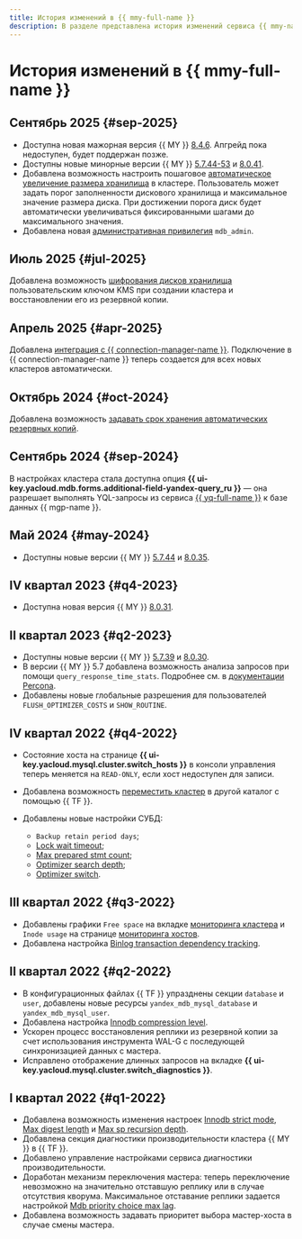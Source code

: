 ```yaml
---
title: История изменений в {{ mmy-full-name }}
description: В разделе представлена история изменений сервиса {{ mmy-name }}.
---
```


# История изменений в {{ mmy-full-name }}

## Сентябрь 2025 {#sep-2025}

* Доступна новая мажорная версия {{ MY }} [8.4.6](https://docs.percona.com/percona-server/8.4/release-notes/8.4.6-6.html). Апгрейд пока недоступен, будет поддержан позже.
* Доступны новые минорные версии {{ MY }} [5.7.44-53](https://docs.percona.com/percona-server/5.7/release-notes/5.7.44-53.html) и [8.0.41](https://docs.percona.com/percona-server/8.0/release-notes/8.0.41-32.html).
* Добавлена возможность настроить пошаговое [автоматическое увеличение размера хранилища](concepts/storage.md##disk-size-autoscaling) в кластере. Пользователь может задать порог заполненности дискового хранилища и максимальное значение размера диска. При достижении порога диск будет автоматически увеличиваться фиксированными шагами до максимального значения.
* Добавлена новая [административная привилегия](./concepts/settings-list#setting-administrative-privileges) `mdb_admin`.


## Июль 2025 {#jul-2025}

Добавлена возможность [шифрования дисков хранилища](concepts/storage.md#disk-encryption) пользовательским ключом KMS при создании кластера и восстановлении его из резервной копии.


## Апрель 2025 {#apr-2025}

Добавлена [интеграция с {{ connection-manager-name }}](operations/update.md#conn-man). Подключение в {{ connection-manager-name }} теперь создается для всех новых кластеров автоматически.

## Октябрь 2024 {#oct-2024}

Добавлена возможность [задавать срок хранения автоматических резервных копий](operations/cluster-backups.md#set-backup-retain).


## Сентябрь 2024 {#sep-2024}

В настройках кластера стала доступна опция **{{ ui-key.yacloud.mdb.forms.additional-field-yandex-query_ru }}** — она разрешает выполнять YQL-запросы из сервиса [{{ yq-full-name }}](../query/concepts/index.md) к базе данных {{ mgp-name }}.


## Май 2024 {#may-2024}

* Доступны новые версии {{ MY }} [5.7.44](https://dev.mysql.com/doc/relnotes/mysql/5.7/en/news-5-7-44.html) и [8.0.35](https://dev.mysql.com/doc/relnotes/mysql/8.0/en/news-8-0-35.html).

## IV квартал 2023 {#q4-2023}

* Доступна новая версия {{ MY }} [8.0.31](https://dev.mysql.com/doc/relnotes/mysql/8.0/en/news-8-0-31.html).

## II квартал 2023 {#q2-2023}

* Доступны новые версии {{ MY }} [5.7.39](https://dev.mysql.com/doc/relnotes/mysql/5.7/en/news-5-7-39.html) и [8.0.30](https://dev.mysql.com/doc/relnotes/mysql/8.0/en/news-8-0-30.html).
* В версии {{ MY }} 5.7 добавлена возможность анализа запросов при помощи `query_response_time_stats`. Подробнее см. в [документации Percona](https://docs.percona.com/percona-server/5.7/diagnostics/response_time_distribution.html).
* Добавлены новые глобальные разрешения для пользователей `FLUSH_OPTIMIZER_COSTS` и `SHOW_ROUTINE`.

## IV квартал 2022 {#q4-2022}

* Состояние хоста на странице **{{ ui-key.yacloud.mysql.cluster.switch_hosts }}** в консоли управления теперь меняется на `READ-ONLY`, если хост недоступен для записи.
* Добавлена возможность [переместить кластер](operations/update.md#move-cluster) в другой каталог с помощью {{ TF }}.
* Добавлены новые настройки СУБД:

  * `Backup retain period days`;
  * [Lock wait timeout](./concepts/settings-list.md#setting-lock-wait-timeout);
  * [Max prepared stmt count](./concepts/settings-list.md#setting-max-prepared-stmt-count);
  * [Optimizer search depth](./concepts/settings-list.md#setting-optimizer-search-depth);
  * [Optimizer switch](./concepts/settings-list.md#setting-optimizer-switch).

## III квартал 2022 {#q3-2022}

* Добавлены графики `Free space` на вкладке [мониторинга кластера](operations/monitoring.md#monitoring-cluster) и `Inode usage` на странице [мониторинга хостов](operations/monitoring.md#monitoring-hosts).
* Добавлена настройка [Binlog transaction dependency tracking](concepts/settings-list.md#setting-binlog-transaction-dependency-tracking).

## II квартал 2022 {#q2-2022}

* В конфигурационных файлах {{ TF }} упразднены секции `database` и `user`, добавлены новые ресурсы `yandex_mdb_mysql_database` и `yandex_mdb_mysql_user`.
* Добавлена настройка [Innodb compression level](concepts/settings-list.md#setting-innodb-compression-level).
* Ускорен процесс восстановления реплики из резервной копии за счет использования инструмента WAL-G с последующей синхронизацией данных с мастера.
* Исправлено отображение длинных запросов на вкладке **{{ ui-key.yacloud.mysql.cluster.switch_diagnostics }}**.

## I квартал 2022 {#q1-2022}

* Добавлена возможность изменения настроек [Innodb strict mode](concepts/settings-list.md#setting-strict-mode), [Max digest length](concepts/settings-list.md#setting-max-digest-length) и [Max sp recursion depth](concepts/settings-list.md#setting-max-sp-recursion-depth).
* Добавлена секция диагностики производительности кластера {{ MY }} в {{ TF }}.
* Добавлено управление настройками сервиса диагностики производительности.
* Доработан механизм переключения мастера: теперь переключение невозможно на значительно отставшую реплику или в случае отсутствия кворума. Максимальное отставание реплики задается настройкой [Mdb priority choice max lag](concepts/settings-list.md#setting-mdb-priority-choice-max-lag).
* Добавлена возможность задавать приоритет выбора мастер-хоста в случае смены мастера.
